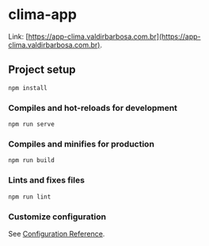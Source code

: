 # clima-app

Link: [https://app-clima.valdirbarbosa.com.br](https://app-clima.valdirbarbosa.com.br).

## Project setup
```
npm install
```

### Compiles and hot-reloads for development
```
npm run serve
```

### Compiles and minifies for production
```
npm run build
```

### Lints and fixes files
```
npm run lint
```

### Customize configuration
See [Configuration Reference](https://cli.vuejs.org/config/).
